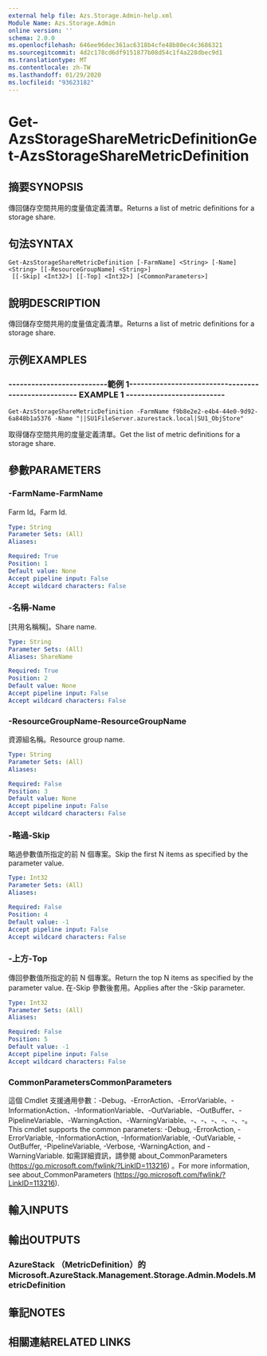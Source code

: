 ```yaml
---
external help file: Azs.Storage.Admin-help.xml
Module Name: Azs.Storage.Admin
online version: ''
schema: 2.0.0
ms.openlocfilehash: 646ee96dec361ac6318b4cfe48b80ec4c3686321
ms.sourcegitcommit: 4d2c178cd6df9151877b08d54c1f4a228dbec9d1
ms.translationtype: MT
ms.contentlocale: zh-TW
ms.lasthandoff: 01/29/2020
ms.locfileid: "93623182"
---
```

# <span data-ttu-id="4df6a-101">Get-AzsStorageShareMetricDefinition</span><span class="sxs-lookup"><span data-stu-id="4df6a-101">Get-AzsStorageShareMetricDefinition</span></span>

## <span data-ttu-id="4df6a-102">摘要</span><span class="sxs-lookup"><span data-stu-id="4df6a-102">SYNOPSIS</span></span>
<span data-ttu-id="4df6a-103">傳回儲存空間共用的度量值定義清單。</span><span class="sxs-lookup"><span data-stu-id="4df6a-103">Returns a list of metric definitions for a storage share.</span></span>

## <span data-ttu-id="4df6a-104">句法</span><span class="sxs-lookup"><span data-stu-id="4df6a-104">SYNTAX</span></span>

```
Get-AzsStorageShareMetricDefinition [-FarmName] <String> [-Name] <String> [[-ResourceGroupName] <String>]
 [[-Skip] <Int32>] [[-Top] <Int32>] [<CommonParameters>]
```

## <span data-ttu-id="4df6a-105">說明</span><span class="sxs-lookup"><span data-stu-id="4df6a-105">DESCRIPTION</span></span>
<span data-ttu-id="4df6a-106">傳回儲存空間共用的度量值定義清單。</span><span class="sxs-lookup"><span data-stu-id="4df6a-106">Returns a list of metric definitions for a storage share.</span></span>

## <span data-ttu-id="4df6a-107">示例</span><span class="sxs-lookup"><span data-stu-id="4df6a-107">EXAMPLES</span></span>

### <span data-ttu-id="4df6a-108">--------------------------範例 1--------------------------</span><span class="sxs-lookup"><span data-stu-id="4df6a-108">-------------------------- EXAMPLE 1 --------------------------</span></span>
```
Get-AzsStorageShareMetricDefinition -FarmName f9b8e2e2-e4b4-44e0-9d92-6a848b1a5376 -Name "||SU1FileServer.azurestack.local|SU1_ObjStore"
```

<span data-ttu-id="4df6a-109">取得儲存空間共用的度量定義清單。</span><span class="sxs-lookup"><span data-stu-id="4df6a-109">Get the list of metric definitions for a storage share.</span></span>

## <span data-ttu-id="4df6a-110">參數</span><span class="sxs-lookup"><span data-stu-id="4df6a-110">PARAMETERS</span></span>

### <span data-ttu-id="4df6a-111">-FarmName</span><span class="sxs-lookup"><span data-stu-id="4df6a-111">-FarmName</span></span>
<span data-ttu-id="4df6a-112">Farm Id。</span><span class="sxs-lookup"><span data-stu-id="4df6a-112">Farm Id.</span></span>

```yaml
Type: String
Parameter Sets: (All)
Aliases: 

Required: True
Position: 1
Default value: None
Accept pipeline input: False
Accept wildcard characters: False
```

### <span data-ttu-id="4df6a-113">-名稱</span><span class="sxs-lookup"><span data-stu-id="4df6a-113">-Name</span></span>
<span data-ttu-id="4df6a-114">[共用名稱稱]。</span><span class="sxs-lookup"><span data-stu-id="4df6a-114">Share name.</span></span>

```yaml
Type: String
Parameter Sets: (All)
Aliases: ShareName

Required: True
Position: 2
Default value: None
Accept pipeline input: False
Accept wildcard characters: False
```

### <span data-ttu-id="4df6a-115">-ResourceGroupName</span><span class="sxs-lookup"><span data-stu-id="4df6a-115">-ResourceGroupName</span></span>
<span data-ttu-id="4df6a-116">資源組名稱。</span><span class="sxs-lookup"><span data-stu-id="4df6a-116">Resource group name.</span></span>

```yaml
Type: String
Parameter Sets: (All)
Aliases: 

Required: False
Position: 3
Default value: None
Accept pipeline input: False
Accept wildcard characters: False
```

### <span data-ttu-id="4df6a-117">-略過</span><span class="sxs-lookup"><span data-stu-id="4df6a-117">-Skip</span></span>
<span data-ttu-id="4df6a-118">略過參數值所指定的前 N 個專案。</span><span class="sxs-lookup"><span data-stu-id="4df6a-118">Skip the first N items as specified by the parameter value.</span></span>

```yaml
Type: Int32
Parameter Sets: (All)
Aliases: 

Required: False
Position: 4
Default value: -1
Accept pipeline input: False
Accept wildcard characters: False
```

### <span data-ttu-id="4df6a-119">-上方</span><span class="sxs-lookup"><span data-stu-id="4df6a-119">-Top</span></span>
<span data-ttu-id="4df6a-120">傳回參數值所指定的前 N 個專案。</span><span class="sxs-lookup"><span data-stu-id="4df6a-120">Return the top N items as specified by the parameter value.</span></span>
<span data-ttu-id="4df6a-121">在-Skip 參數後套用。</span><span class="sxs-lookup"><span data-stu-id="4df6a-121">Applies after the -Skip parameter.</span></span>

```yaml
Type: Int32
Parameter Sets: (All)
Aliases: 

Required: False
Position: 5
Default value: -1
Accept pipeline input: False
Accept wildcard characters: False
```

### <span data-ttu-id="4df6a-122">CommonParameters</span><span class="sxs-lookup"><span data-stu-id="4df6a-122">CommonParameters</span></span>
<span data-ttu-id="4df6a-123">這個 Cmdlet 支援通用參數：-Debug、-ErrorAction、-ErrorVariable、-InformationAction、-InformationVariable、-OutVariable、-OutBuffer、-PipelineVariable、-WarningAction、-WarningVariable、-、-、-、-、-、-。</span><span class="sxs-lookup"><span data-stu-id="4df6a-123">This cmdlet supports the common parameters: -Debug, -ErrorAction, -ErrorVariable, -InformationAction, -InformationVariable, -OutVariable, -OutBuffer, -PipelineVariable, -Verbose, -WarningAction, and -WarningVariable.</span></span> <span data-ttu-id="4df6a-124">如需詳細資訊，請參閱 about_CommonParameters (https://go.microsoft.com/fwlink/?LinkID=113216) 。</span><span class="sxs-lookup"><span data-stu-id="4df6a-124">For more information, see about_CommonParameters (https://go.microsoft.com/fwlink/?LinkID=113216).</span></span>

## <span data-ttu-id="4df6a-125">輸入</span><span class="sxs-lookup"><span data-stu-id="4df6a-125">INPUTS</span></span>

## <span data-ttu-id="4df6a-126">輸出</span><span class="sxs-lookup"><span data-stu-id="4df6a-126">OUTPUTS</span></span>

### <span data-ttu-id="4df6a-127">AzureStack （MetricDefinition）的</span><span class="sxs-lookup"><span data-stu-id="4df6a-127">Microsoft.AzureStack.Management.Storage.Admin.Models.MetricDefinition</span></span>

## <span data-ttu-id="4df6a-128">筆記</span><span class="sxs-lookup"><span data-stu-id="4df6a-128">NOTES</span></span>

## <span data-ttu-id="4df6a-129">相關連結</span><span class="sxs-lookup"><span data-stu-id="4df6a-129">RELATED LINKS</span></span>

